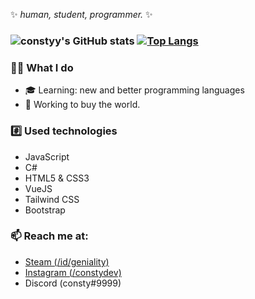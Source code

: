 ✨ _human, student, programmer._ ✨
### ![constyy's GitHub stats](https://github-readme-stats.vercel.app/api?username=constyy&show_icons=true) [![Top Langs](https://github-readme-stats.vercel.app/api/top-langs/?username=constyy&layout=compact)](https://github.com/anuraghazra/github-readme-stats)
### 👨‍💻 What I do
- 🎓 Learning: new and better programming languages
- :stars: Working to buy the world.

### :hash: Used technologies
- JavaScript
- C#
- HTML5 & CSS3
- VueJS
- Tailwind CSS
- Bootstrap

### 📫 Reach me at:
- [Steam (/id/geniality)](https://steamcommunity.com/id/geniality/)
- [Instagram (/constydev)](https://instagram.com/constydev/)
- Discord (consty#9999)

<!--
**constyy/constyy** is a ✨ _special_ ✨ repository because its `README.md` (this file) appears on your GitHub profile.

Here are some ideas to get you started:

- 🔭 I’m currently working on ...
- 🌱 I’m currently learning ...
- 👯 I’m looking to collaborate on ...
- 🤔 I’m looking for help with ...
- 💬 Ask me about ...
- 📫 How to reach me: ...
- 😄 Pronouns: ...
- ⚡ Fun fact: ...
-->
